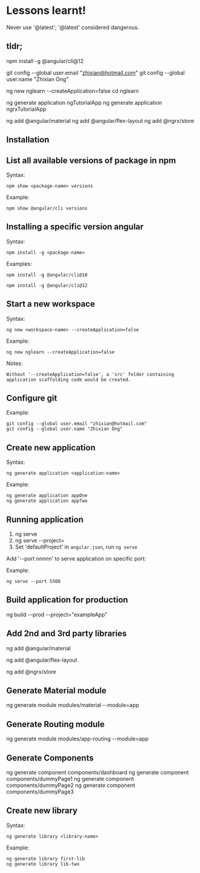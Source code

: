 # Lessons learnt!

Never use '@latest'; '@latest' considered dangerous.

## tldr; 

npm install -g @angular/cli@12

git config --global user.email "zhixian@hotmail.com"
git config --global user.name "Zhixian Ong"

ng new nglearn --createApplication=false
cd nglearn

ng generate application ngTutorialApp
ng generate application ngrxTutorialApp

ng add @angular/material
ng add @angular/flex-layout
ng add @ngrx/store


## Installation

## List all available versions of package in npm

Syntax:

    npm show <package-name> versions

Example:

    npm show @angular/cli versions

## Installing a specific version angular

Syntax:

    npm install -g <package-name>

Examples:

    npm install -g @angular/cli@10

    npm install -g @angular/cli@12

## Start a new workspace

Syntax:

    ng new <workspace-name> --createApplication=false

Example:

    ng new nglearn --createApplication=false

Notes:

    Without '--createApplication=false', a 'src' folder containing application scaffolding code would be created.


## Configure git

Example:

    git config --global user.email "zhixian@hotmail.com"
    git config --global user.name "Zhixian Ong"

## Create new application

Syntax:

    ng generate application <application-name>

Example:

    ng generate application appOne
    ng generate application appTwo

## Running application

1.  ng serve <application-name>
2.  ng serve --project=<application-name>
3.  Set 'defaultProject' in `angular.json`, run `ng serve`

Add '--port nnnnn' to serve application on specific port:

Example:

    ng serve --port 5500

## Build application for production

ng build --prod --project="exampleApp"

## Add 2nd and 3rd party libraries

ng add @angular/material

ng add @angular/flex-layout

ng add @ngrx/store
 
## Generate Material module

ng generate module modules/material --module=app

## Generate Routing module

ng generate module modules/app-routing --module=app

## Generate Components

ng generate component components/dashboard
ng generate component components/dummyPage1
ng generate component components/dummyPage2
ng generate component components/dummyPage3

## Create new library

Syntax:

    ng generate library <library-name>

Example:

    ng generate library first-lib
    ng generate library lib-two

